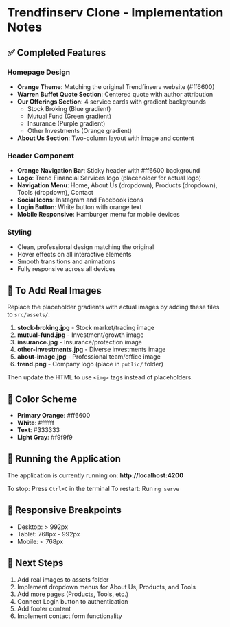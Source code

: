 # Trendfinserv Clone - Implementation Notes

## ✅ Completed Features

### Homepage Design
- **Orange Theme**: Matching the original Trendfinserv website (#ff6600)
- **Warren Buffet Quote Section**: Centered quote with author attribution
- **Our Offerings Section**: 4 service cards with gradient backgrounds
  - Stock Broking (Blue gradient)
  - Mutual Fund (Green gradient)
  - Insurance (Purple gradient)
  - Other Investments (Orange gradient)
- **About Us Section**: Two-column layout with image and content

### Header Component
- **Orange Navigation Bar**: Sticky header with #ff6600 background
- **Logo**: Trend Financial Services logo (placeholder for actual logo)
- **Navigation Menu**: Home, About Us (dropdown), Products (dropdown), Tools (dropdown), Contact
- **Social Icons**: Instagram and Facebook icons
- **Login Button**: White button with orange text
- **Mobile Responsive**: Hamburger menu for mobile devices

### Styling
- Clean, professional design matching the original
- Hover effects on all interactive elements
- Smooth transitions and animations
- Fully responsive across all devices

## 📝 To Add Real Images

Replace the placeholder gradients with actual images by adding these files to `src/assets/`:

1. **stock-broking.jpg** - Stock market/trading image
2. **mutual-fund.jpg** - Investment/growth image
3. **insurance.jpg** - Insurance/protection image
4. **other-investments.jpg** - Diverse investments image
5. **about-image.jpg** - Professional team/office image
6. **trend.png** - Company logo (place in `public/` folder)

Then update the HTML to use `<img>` tags instead of placeholders.

## 🎨 Color Scheme

- **Primary Orange**: #ff6600
- **White**: #ffffff
- **Text**: #333333
- **Light Gray**: #f9f9f9

## 🚀 Running the Application

The application is currently running on: **http://localhost:4200**

To stop: Press `Ctrl+C` in the terminal
To restart: Run `ng serve`

## 📱 Responsive Breakpoints

- Desktop: > 992px
- Tablet: 768px - 992px
- Mobile: < 768px

## 🔧 Next Steps

1. Add real images to assets folder
2. Implement dropdown menus for About Us, Products, and Tools
3. Add more pages (Products, Tools, etc.)
4. Connect Login button to authentication
5. Add footer content
6. Implement contact form functionality
